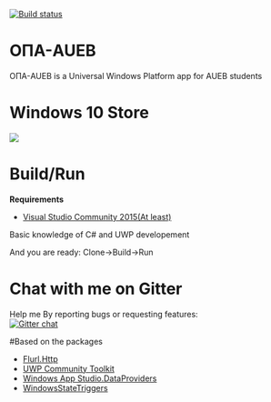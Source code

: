 [![Build status](https://ci.appveyor.com/api/projects/status/vmmo9imc98ce57g2?svg=true)](https://ci.appveyor.com/project/amoraitis/auebunofficial)
# ΟΠΑ-AUEB
ΟΠΑ-AUEB is a Universal Windows Platform  app for AUEB students
# Windows 10 Store
<a href="https://www.microsoft.com/el-gr/store/p/aueb-unofficial/9nblggh5384p" target="_blank"><img src="http://amoraitis.me/img/English_Get_it_Win_10_864X312.png"></a>
# Build/Run
**Requirements**
- [Visual Studio Community 2015(At least)](https://www.visualstudio.com/downloads/)

Basic knowledge of C# and UWP developement

And you are ready: Clone->Build->Run

# Chat with me on Gitter
Help me By reporting bugs or requesting features: </br> [![Gitter chat](https://badges.gitter.im/gitterHQ/gitter.png)](https://gitter.im/%CE%9F%CE%A0%CE%91-AUEB/Lobby)

#Based on the packages
- [Flurl.Http](https://www.nuget.org/packages/Flurl.Http/1.1.1)
- [UWP Community Toolkit](https://www.nuget.org/packages/Microsoft.Toolkit.Uwp/)
- [Windows App Studio.DataProviders](https://www.nuget.org/packages/WindowsAppStudio.DataProviders)
- [WindowsStateTriggers](https://github.com/dotMorten/WindowsStateTriggers)
